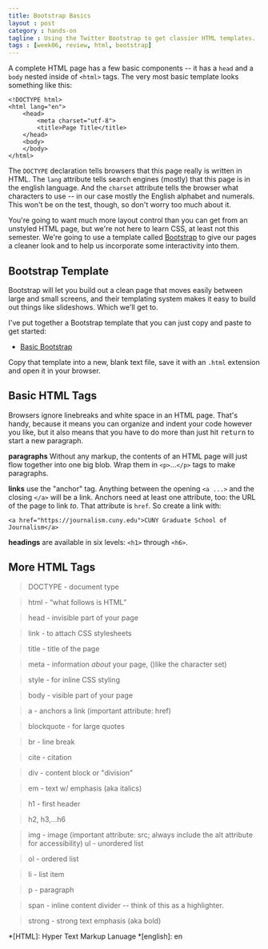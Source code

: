 ```yaml
---
title: Bootstrap Basics
layout : post
category : hands-on
tagline : Using the Twitter Bootstrap to get classier HTML templates.
tags : [week06, review, html, bootstrap]
---
```


A complete HTML page has a few basic components -- it has a `head` and a `body` nested inside of `<html>` tags. The very most basic template looks something like this:

    <!DOCTYPE html>
    <html lang="en">
        <head>
            <meta charset="utf-8">
            <title>Page Title</title>
        </head>
        <body>
        </body>
    </html>
    
The `DOCTYPE` declaration tells browsers that this page really is written in HTML. The `lang` attribute tells search engines (mostly) that this page is in the english language. And the `charset` attribute tells the browser what characters to use -- in our case mostly the English alphabet and numerals. This won't be on the test, though, so don't worry too much about it. 

You're going to want much more layout control than you can get from an unstyled HTML page, but we're not here to learn CSS, at least not this semester. We're going to use a template called [Bootstrap](http://getbootstrap.com/) to give our pages a cleaner look and to help us incorporate some interactivity into them.

## Bootstrap Template

Bootstrap will let you build out a clean page that moves easily between large and small screens, and their templating system makes it easy to build out things like slideshows. Which we'll get to. 

I've put together a Bootstrap template that you can just copy and paste to get started:

+ [Basic Bootstrap](https://github.com/amandabee/cunyjdata/blob/master/lecture%20notes/bootstrap/basic_bootstrap_with_jquery.html)

Copy that template into a new, blank text file, save it with an `.html` extension and open it in your browser. 

## Basic HTML Tags

Browsers ignore linebreaks and white space in an HTML page. That's handy, because it means you can organize and indent your code however you like, but it also means that you have to do more than just hit <kbd>return</kbd> to start a new paragraph.

**paragraphs** Without any markup, the contents of an HTML page will just flow together into one big blob. Wrap them in `<p>`...`</p>` tags to make paragraphs.

**links** use the "anchor" tag. Anything between the opening `<a ...>` and the closing `</a>` will be a link. Anchors need at least one attribute, too: the URL of the page to link *to*. That attribute is `href`. So create a link with: 

    <a href="https://journalism.cuny.edu">CUNY Graduate School of Journalism</a>
    
**headings** are available in six levels: `<h1>` through `<h6>`.    


## More HTML Tags

> DOCTYPE - document type

> html - “what follows is HTML”

> head - invisible part of your page

> link - to attach CSS stylesheets   
  
> title - title of the page

> meta - information *about* your page, ()like the character set)     

> style - for inline CSS styling

> body - visible part of your page

> a - anchors a link (important attribute: href)

> blockquote - for large quotes

> br - line break

> cite - citation

> div - content block or "division"

> em - text w/ emphasis (aka italics)

> h1 - first header

> h2, h3,...h6

> img - image (important attribute: src; always include the alt attribute for accessibility)
> ul - unordered list

> ol - ordered list

> li - list item

> p - paragraph

> span - inline content divider -- think of this as a highlighter. 

> strong - strong text emphasis (aka bold)    




*[HTML]: Hyper Text Markup Lanuage
*[english]: en